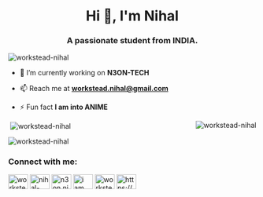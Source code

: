 <h1 align="center">Hi 👋, I'm Nihal</h1>
<h3 align="center">A passionate student from INDIA.</h3>

<p align="left"> <img src="https://komarev.com/ghpvc/?username=workstead-nihal&label=Profile%20views&color=0e75b6&style=flat" alt="workstead-nihal" /> </p>

- 🔭 I’m currently working on **N3ON-TECH**

- 📫 Reach me at **workstead.nihal@gmail.com**

- ⚡ Fun fact **I am into ANIME**

<p><img align="right" src="https://github-readme-stats.vercel.app/api/top-langs?username=workstead-nihal&show_icons=true&locale=en&layout=compact" alt="workstead-nihal" /></p>

<p>&nbsp;<img align="center" src="https://github-readme-stats.vercel.app/api?username=workstead-nihal&show_icons=true&locale=en" alt="workstead-nihal" /></p>

<p><img align="center" src="https://github-readme-streak-stats.herokuapp.com/?user=workstead-nihal&" alt="workstead-nihal" /></p>
<h3 align="left">Connect with me:</h3>
<p align="left">
<a href="https://dev.to/workstead-nihal" target="blank"><img align="center" src="https://raw.githubusercontent.com/rahuldkjain/github-profile-readme-generator/master/src/images/icons/Social/devto.svg" alt="workstead-nihal" height="30" width="40" /></a>
<a href="https://linkedin.com/in/nihal-mollah" target="blank"><img align="center" src="https://raw.githubusercontent.com/rahuldkjain/github-profile-readme-generator/master/src/images/icons/Social/linked-in-alt.svg" alt="nihal-mollah" height="30" width="40" /></a>
<a href="https://instagram.com/n3on.nihal" target="blank"><img align="center" src="https://raw.githubusercontent.com/rahuldkjain/github-profile-readme-generator/master/src/images/icons/Social/instagram.svg" alt="n3on.nihal" height="30" width="40" /></a>
<a href="https://www.youtube.com/c/i am nihal" target="blank"><img align="center" src="https://raw.githubusercontent.com/rahuldkjain/github-profile-readme-generator/master/src/images/icons/Social/youtube.svg" alt="i am nihal" height="30" width="40" /></a>
<a href="https://www.leetcode.com/workstead-nihal" target="blank"><img align="center" src="https://raw.githubusercontent.com/rahuldkjain/github-profile-readme-generator/master/src/images/icons/Social/leet-code.svg" alt="workstead-nihal" height="30" width="40" /></a>
<a href="https://discord.gg/https://discord.gg/T7n7zvrGww" target="blank"><img align="center" src="https://raw.githubusercontent.com/rahuldkjain/github-profile-readme-generator/master/src/images/icons/Social/discord.svg" alt="https://discord.gg/T7n7zvrGww" height="30" width="40" /></a>
</p>
